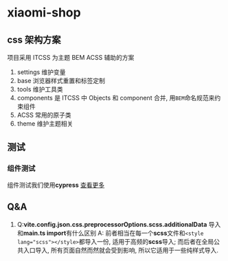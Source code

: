 # xiaomi-shop

## css 架构方案

项目采用 ITCSS 为主题 BEM ACSS 辅助的方案

1. settings 维护变量
2. base 浏览器样式重置和标签定制
3. tools 维护工具类
4. components 是 ITCSS 中 Objects 和 component 合并, 用`BEM`命名规范来约束组件
5. ACSS 常用的原子类
6. theme 维护主题相关

## 测试

### 组件测试

组件测试我们使用**cypress** [查看更多](./docs/test/cypress.md)

## Q&A

1. Q:**vite.config.json.css.preprocessorOptions.scss.additionalData** 导入 和**main.ts import**有什么区别
   A: 前者相当在每一个**scss**文件和`<style lang="scss"></style>`都导入一份, 适用于高频的**scss**导入;
   而后者在全局公共入口导入, 所有页面自然而然就会受到影响, 所以它适用于一些纯样式导入.
